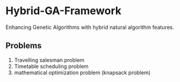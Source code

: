 # Hybrid-GA-Framework
Enhancing Genetic Algorithms with hybrid natural algorithm features.

## Problems
1. Travelling salesman problem
2. Timetable scheduling problem
3. mathematical optimization problem (knapsack problem)
